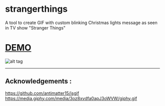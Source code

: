 # strangerthings

A tool to create GIF with custom blinking Christmas lights message as seen in TV show "Stranger Things" 

# [DEMO](https://alvatech.github.io/strangerthings/)


![alt tag](https://github.com/iamalva/strangerthings/raw/master/output.GIF)


--------------------------------------------------------------------------------
Acknowledgements :
--------------------------------------------------------------------------------
https://github.com/antimatter15/jsgif  
https://media.giphy.com/media/3oz8xvdfa0apJ3oWVW/giphy.gif
